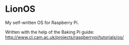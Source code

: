 LionOS
======

My self-written OS for Raspberry Pi. 

Written with the help of the Baking Pi guide: http://www.cl.cam.ac.uk/projects/raspberrypi/tutorials/os/
